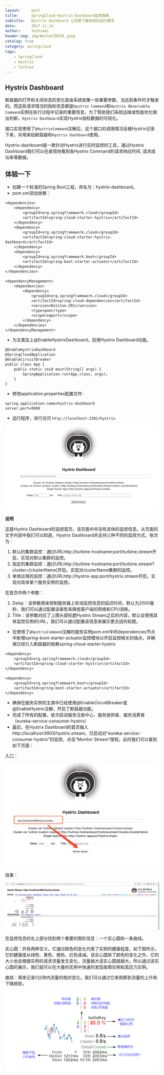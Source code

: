 ```yaml
---
layout:     post
title:      SpringCloud-Hystrix-Dashboard监控面板
subtitle:   Hystrix Dashboard 让你更了解系统的运行情况
date:       2017-11-14
author:     Yezhiwei
header-img: img/WechatIMG38.jpeg
catalog: true
category: springcloud
tags:
    - SpringCloud 
    - Hystrix
    - Turbine
---
```



## Hystrix Dashboard

断路器的打开和关闭状态的变化是由系统收集一些重要参数，当达到条件时才触发的。而这些请求情况的指标信息都是`Hystrix Command`和`Hystrix Observable Command`实例在执行过程中记录的重要信息，为了帮助我们系统运维或性能优化做出判断，`Hystrix Dashboard`实现Hystrix指标数据的可视化。

接口实现使用了`@HystrixCommand`注解后，这个接口的调用情况会被Hystrix记录下来，并用来给断路器和`Hystrix Dashboard`使用。

Hystrix-dashboard是一款针对Hystrix进行实时监控的工具，通过Hystrix Dashboard我们可以在直观地看到各Hystrix Command的请求响应时间, 请求成功率等数据。

## 体验一下

* 创建一个标准的Spring Boot工程，命名为：hystrix-dashboard。
* pom.xml添加依赖：

```
<dependencies>
    <dependency>
        <groupId>org.springframework.cloud</groupId>
        <artifactId>spring-cloud-starter-hystrix</artifactId>
    </dependency>
    <dependency>
        <groupId>org.springframework.cloud</groupId>
        <artifactId>spring-cloud-starter-hystrix-dashboard</artifactId>
    </dependency>
    <dependency>
        <groupId>org.springframework.boot</groupId>
        <artifactId>spring-boot-starter-actuator</artifactId>
    </dependency>
</dependencies>

<dependencyManagement>
    <dependencies>
        <dependency>
            <groupId>org.springframework.cloud</groupId>
            <artifactId>spring-cloud-dependencies</artifactId>
            <version>Dalston.SR1</version>
            <type>pom</type>
            <scope>import</scope>
        </dependency>
    </dependencies>
</dependencyManagement>
```

* 为主类加上@EnableHystrixDashboard，启用Hystrix Dashboard功能。

```
@EnableHystrixDashboard
@SpringCloudApplication
@EnableCircuitBreaker
public class App {
    public static void main(String[] args) {
        SpringApplication.run(App.class, args);
    }
}
```

* 修改application.properties配置文件:

```
spring.application.name=hystrix-dashboard
server.port=9908
```

* 运行程序，进行访问 `http://localhost:1301/hystrix`

![hystrix-dashboard](/img/hystrix-dashboard.png)

**说明**

这是Hystrix Dashboard的监控首页，该页面中并没有具体的监控信息。从页面的文字内容中我们可以知道，Hystrix Dashboard共支持三种不同的监控方式，依次为：

1. 默认的集群监控：通过URLhttp://turbine-hostname:port/turbine.stream开启，实现对默认集群的监控。
2. 指定的集群监控：通过URLhttp://turbine-hostname:port/turbine.stream?cluster=[clusterName]开启，实现对clusterName集群的监控。
3. 单体应用的监控：通过URLhttp://hystrix-app:port/hystrix.stream开启，实现对具体某个服务实例的监控。

在首页中两个参数：

1. Delay：该参数用来控制服务器上轮询监控信息的延迟时间，默认为2000毫秒，我们可以通过配置该属性来降低客户端的网络和CPU消耗。
2. Title：该参数对应了上图头部标题Hystrix Stream之后的内容，默认会使用具体监控实例的URL，我们可以通过配置该信息来展示更合适的标题。

* 在使用了`@HystrixCommand`注解的服务实例pom.xml中的dependencies节点中新增spring-boot-starter-actuator监控模块以开启监控相关的端点，并确保已经引入断路器的依赖spring-cloud-starter-hystrix

```
<dependency>
    <groupId>org.springframework.cloud</groupId>
    <artifactId>spring-cloud-starter-hystrix</artifactId>
</dependency>

<dependency>
    <groupId>org.springframework.boot</groupId>
    <artifactId>spring-boot-starter-actuator</artifactId>
</dependency>
```

* 确保在服务实例的主类中已经使用@EnableCircuitBreaker或@EnableHystrix注解，开启了断路器功能。
* 完成了所有的配置，依次启动服务注册中心、服务提供者、服务消费者（eureka-service-consumer-hystrix）
* 最后，在Hystrix Dashboard的首页输入http://localhost:9903/hystrix.stream，已启动对“eureka-service-consumer-hystrix”的监控，点击“Monitor Stream”按钮，此时我们可以看到如下页面：

入口：

![hystrix-dashboard-1](/img/hystrix-dashboard-1.png)

效果：

![hystrix-dashboard](/img/hystrix-dashboard-2.png)

在监控信息的左上部分找到两个重要的图形信息：一个实心圆和一条曲线。

实心圆：共有两种含义。它通过颜色的变化代表了实例的健康程度，如下图所示，它的健康度从绿色、黄色、橙色、红色递减。该实心圆除了颜色的变化之外，它的大小也会根据实例的请求流量发生变化，流量越大该实心圆就越大。所以通过该实心圆的展示，我们就可以在大量的实例中快速的发现故障实例和高压力实例。

曲线：用来记录2分钟内流量的相对变化，我们可以通过它来观察到流量的上升和下降趋势。

![hystrix-dashboard参数说明](/img/hystrix-dashboard-3.png)




